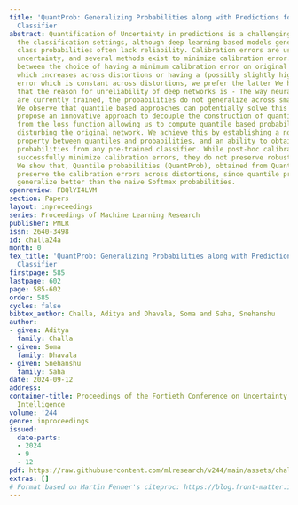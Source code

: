 ```yaml
---
title: 'QuantProb: Generalizing Probabilities along with Predictions for a Pre-trained
  Classifier'
abstract: Quantification of Uncertainty in predictions is a challenging problem. In
  the classification settings, although deep learning based models generalize well,
  class probabilities often lack reliability. Calibration errors are used to quantify
  uncertainty, and several methods exist to minimize calibration error. We argue that
  between the choice of having a minimum calibration error on original distribution
  which increases across distortions or having a (possibly slightly higher) calibration
  error which is constant across distortions, we prefer the latter We hypothesize
  that the reason for unreliability of deep networks is - The way neural networks
  are currently trained, the probabilities do not generalize across small distortions.
  We observe that quantile based approaches can potentially solve this problem. We
  propose an innovative approach to decouple the construction of quantile representations
  from the loss function allowing us to compute quantile based probabilities without
  disturbing the original network. We achieve this by establishing a novel duality
  property between quantiles and probabilities, and an ability to obtain quantile
  probabilities from any pre-trained classifier. While post-hoc calibration techniques
  successfully minimize calibration errors, they do not preserve robustness to distortions.
  We show that, Quantile probabilities (QuantProb), obtained from Quantile representations,
  preserve the calibration errors across distortions, since quantile probabilities
  generalize better than the naive Softmax probabilities.
openreview: FBQlYI4LVM
section: Papers
layout: inproceedings
series: Proceedings of Machine Learning Research
publisher: PMLR
issn: 2640-3498
id: challa24a
month: 0
tex_title: 'QuantProb: Generalizing Probabilities along with Predictions for a Pre-trained
  Classifier'
firstpage: 585
lastpage: 602
page: 585-602
order: 585
cycles: false
bibtex_author: Challa, Aditya and Dhavala, Soma and Saha, Snehanshu
author:
- given: Aditya
  family: Challa
- given: Soma
  family: Dhavala
- given: Snehanshu
  family: Saha
date: 2024-09-12
address:
container-title: Proceedings of the Fortieth Conference on Uncertainty in Artificial
  Intelligence
volume: '244'
genre: inproceedings
issued:
  date-parts:
  - 2024
  - 9
  - 12
pdf: https://raw.githubusercontent.com/mlresearch/v244/main/assets/challa24a/challa24a.pdf
extras: []
# Format based on Martin Fenner's citeproc: https://blog.front-matter.io/posts/citeproc-yaml-for-bibliographies/
---
```

